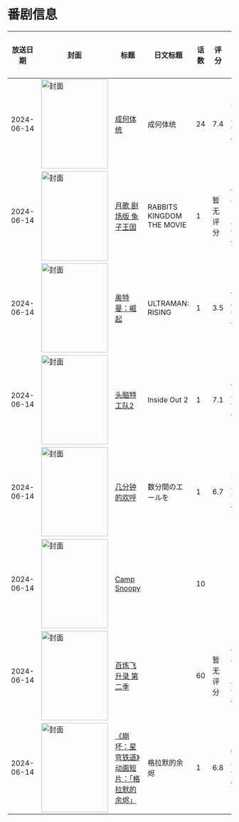 # 番剧信息

|放送日期|封面|标题|日文标题|话数|评分|评分人数|
|---|---|---|---|---|---|---|
|2024-06-14|<img src="//lain.bgm.tv/pic/cover/c/c7/51/340263_7GglM.jpg" alt="封面" style="width:150px;height:200px;object-fit:cover;">|[成何体统](https://bangumi.tv/subject/340263)|成何体统|24|7.4|77人评分|
|2024-06-14|<img src="//lain.bgm.tv/pic/cover/c/15/65/376448_ih7z3.jpg" alt="封面" style="width:150px;height:200px;object-fit:cover;">|[月歌 剧场版 兔子王国](https://bangumi.tv/subject/376448)|RABBITS KINGDOM THE MOVIE|1|暂无评分|少于10人评分|
|2024-06-14|<img src="//lain.bgm.tv/pic/cover/c/f6/bf/390863_1bqEn.jpg" alt="封面" style="width:150px;height:200px;object-fit:cover;">|[奥特曼：崛起](https://bangumi.tv/subject/390863)|ULTRAMAN: RISING|1|3.5|43人评分|
|2024-06-14|<img src="//lain.bgm.tv/pic/cover/c/ab/31/400730_kqi7s.jpg" alt="封面" style="width:150px;height:200px;object-fit:cover;">|[头脑特工队2](https://bangumi.tv/subject/400730)|Inside Out 2|1|7.1|444人评分|
|2024-06-14|<img src="//lain.bgm.tv/pic/cover/c/03/f8/476808_U4Hmm.jpg" alt="封面" style="width:150px;height:200px;object-fit:cover;">|[几分钟的欢呼](https://bangumi.tv/subject/476808)|数分間のエールを|1|6.7|214人评分|
|2024-06-14|<img src="//lain.bgm.tv/pic/cover/c/46/2d/497403_BS7r0.jpg" alt="封面" style="width:150px;height:200px;object-fit:cover;">|[Camp Snoopy](https://bangumi.tv/subject/497403)||10|||
|2024-06-14|<img src="//lain.bgm.tv/pic/cover/c/ca/ab/498120_wqs7q.jpg" alt="封面" style="width:150px;height:200px;object-fit:cover;">|[百炼飞升录 第二季](https://bangumi.tv/subject/498120)||60|暂无评分|少于10人评分|
|2024-06-14|<img src="//lain.bgm.tv/pic/cover/c/05/db/499142_ZH5X2.jpg" alt="封面" style="width:150px;height:200px;object-fit:cover;">|[《崩坏：星穹铁道》动画短片：「格拉默的余烬」](https://bangumi.tv/subject/499142)|格拉默的余烬|1|6.8|92人评分|
